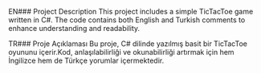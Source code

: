 EN### Project Description
This project includes a simple TicTacToe game written in C#. The code contains both English and Turkish comments to enhance understanding and readability.  

TR### Proje Açıklaması
Bu proje, C# dilinde yazılmış basit bir TicTacToe oyununu içerir.Kod, anlaşılabilirliği ve okunabilirliği artırmak için hem İngilizce hem de Türkçe yorumlar içermektedir.  
